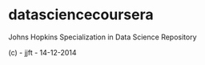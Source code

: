 datasciencecoursera
===================

Johns Hopkins Specialization in Data Science Repository 

(c) - jjft - 14-12-2014

